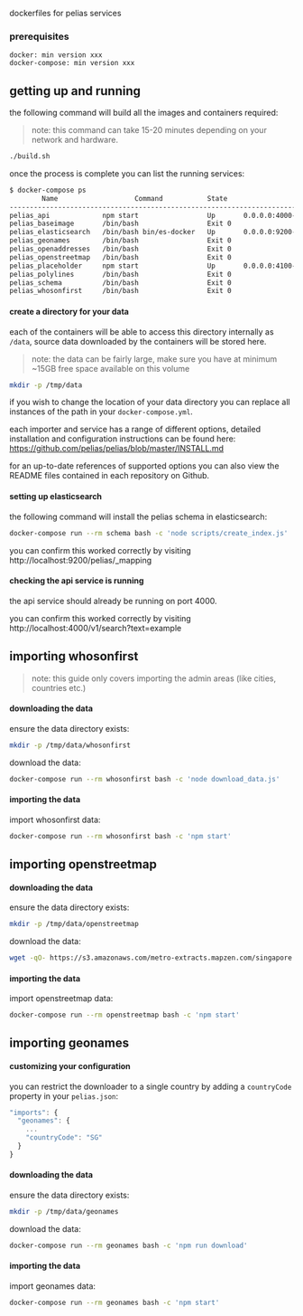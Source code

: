 
dockerfiles for pelias services

### prerequisites

```
docker: min version xxx
docker-compose: min version xxx
```

## getting up and running

the following command will build all the images and containers required:

> note: this command can take 15-20 minutes depending on your network and hardware.

```bash
./build.sh
```

once the process is complete you can list the running services:

```bash
$ docker-compose ps
        Name                   Command           State                 Ports               
------------------------------------------------------------------------------------------
pelias_api             npm start                 Up       0.0.0.0:4000->4000/tcp           
pelias_baseimage       /bin/bash                 Exit 0                                    
pelias_elasticsearch   /bin/bash bin/es-docker   Up       0.0.0.0:9200->9200/tcp, 9300/tcp
pelias_geonames        /bin/bash                 Exit 0                                    
pelias_openaddresses   /bin/bash                 Exit 0                                    
pelias_openstreetmap   /bin/bash                 Exit 0                                    
pelias_placeholder     npm start                 Up       0.0.0.0:4100->4100/tcp           
pelias_polylines       /bin/bash                 Exit 0                                    
pelias_schema          /bin/bash                 Exit 0                                    
pelias_whosonfirst     /bin/bash                 Exit 0
```

#### create a directory for your data

each of the containers will be able to access this directory internally as `/data`, source data downloaded by the containers will be stored here.

> note: the data can be fairly large, make sure you have at minimum ~15GB free space available on this volume

```bash
mkdir -p /tmp/data
```

if you wish to change the location of your data directory you can replace all instances of the path in your `docker-compose.yml`.

each importer and service has a range of different options, detailed installation and configuration instructions can be found here: https://github.com/pelias/pelias/blob/master/INSTALL.md

for an up-to-date references of supported options you can also view the README files contained in each repository on Github.

#### setting up elasticsearch

the following command will install the pelias schema in elasticsearch:

```bash
docker-compose run --rm schema bash -c 'node scripts/create_index.js'
```

you can confirm this worked correctly by visiting http://localhost:9200/pelias/_mapping

#### checking the api service is running

the api service should already be running on port 4000.

you can confirm this worked correctly by visiting http://localhost:4000/v1/search?text=example

## importing whosonfirst

> note: this guide only covers importing the admin areas (like cities, countries etc.)

#### downloading the data

ensure the data directory exists:

```bash
mkdir -p /tmp/data/whosonfirst
```

download the data:

```bash
docker-compose run --rm whosonfirst bash -c 'node download_data.js'
```

#### importing the data

import whosonfirst data:

```bash
docker-compose run --rm whosonfirst bash -c 'npm start'
```

## importing openstreetmap

#### downloading the data

ensure the data directory exists:

```bash
mkdir -p /tmp/data/openstreetmap
```

download the data:

```bash
wget -qO- https://s3.amazonaws.com/metro-extracts.mapzen.com/singapore.osm.pbf > /tmp/data/openstreetmap/extract.osm.pbf
```

#### importing the data

import openstreetmap data:

```bash
docker-compose run --rm openstreetmap bash -c 'npm start'
```

## importing geonames

#### customizing your configuration

you can restrict the downloader to a single country by adding a `countryCode` property in your `pelias.json`:

```javascript
"imports": {
  "geonames": {
    ...
    "countryCode": "SG"
  }
}
```

#### downloading the data

ensure the data directory exists:

```bash
mkdir -p /tmp/data/geonames
```

download the data:

```bash
docker-compose run --rm geonames bash -c 'npm run download'
```

#### importing the data

import geonames data:

```bash
docker-compose run --rm geonames bash -c 'npm start'
```
